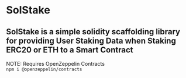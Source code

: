 # SolStake
## SolStake is a simple solidity scaffolding library for providing User Staking Data when Staking ERC20 or ETH to a Smart Contract

NOTE: Requires OpenZeppelin Contracts<br>
`npm i @openzeppelin/contracts`
